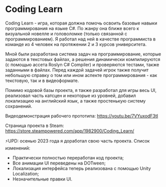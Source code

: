 # Coding Learn
  Coding Learn - игра, которая должна помочь освоить базовые навыки программирования на языке C#. По жанру она ближе всего к визуальной новелле и головоломке (только связанной с программированием). Я работал над ней в качестве программиста в команде из 4 человек на протяжении 2 и 3 курсов университета.
  
  Мной были разработана система задач на программирование, которые задаются в текстовых файлах, а решения динамически компилируются (с помощью ассета Roslyn C# Compiler) и проверяются тестами, также заданными в файлах. Перед каждой задачей игрок также получит небольшую справку о том или ином аспекте программирования - как текстовую, так и в видеоформате.
  
  Помимо кодовой базы проекта, я также разработал для игры весь UI, реализовал часть катсцен и некоторые из уровней, добавил локализацию на английский язык, а также простенькую систему сохранений.
  
  Видеодемонстрация рабочего прототипа: https://youtu.be/7VYuxodF3tI
  
  Страница проекта в Steam: https://store.steampowered.com/app/1982900/Coding_Learn/

  ⚡UPD: осенью 2023 года я доработал свою часть проекта. Список изменений:
  - Практически полностью переработан код проекта;
  - Все анимации UI переведены на DOTween;
  - Локализация интерфейса теперь реализована с помощью Unity Localization;
  - Незначительные правки UI.
